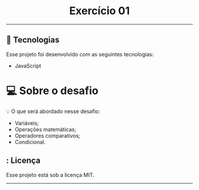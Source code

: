 
<h1 align="center"> Exercício 01 </h1>

---

## 🚀 Tecnologias

Esse projeto foi desenvolvido com as seguintes tecnologias:

- JavaScript

# 💻 Sobre o desafio

<aside>
💡 O que será abordado nesse desafio:

- Variáveis;
- Operações matemáticas;
- Operadores comparativos;
- Condicional.

</aside>

## : Licença

Esse projeto está sob a licença MIT.

---

